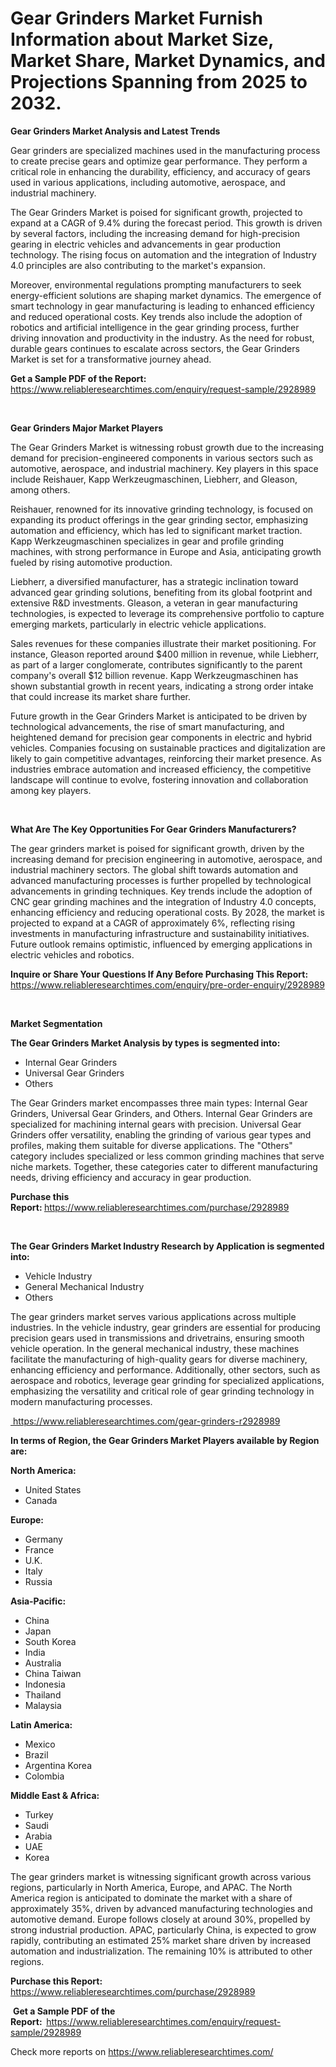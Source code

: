 <p><h1>Gear Grinders Market Furnish Information about Market Size, Market Share, Market Dynamics, and Projections Spanning from 2025 to 2032.</h1></p><p><strong>Gear Grinders Market Analysis and Latest Trends</strong></p>
<p><p>Gear grinders are specialized machines used in the manufacturing process to create precise gears and optimize gear performance. They perform a critical role in enhancing the durability, efficiency, and accuracy of gears used in various applications, including automotive, aerospace, and industrial machinery.</p><p>The Gear Grinders Market is poised for significant growth, projected to expand at a CAGR of 9.4% during the forecast period. This growth is driven by several factors, including the increasing demand for high-precision gearing in electric vehicles and advancements in gear production technology. The rising focus on automation and the integration of Industry 4.0 principles are also contributing to the market's expansion.</p><p>Moreover, environmental regulations prompting manufacturers to seek energy-efficient solutions are shaping market dynamics. The emergence of smart technology in gear manufacturing is leading to enhanced efficiency and reduced operational costs. Key trends also include the adoption of robotics and artificial intelligence in the gear grinding process, further driving innovation and productivity in the industry. As the need for robust, durable gears continues to escalate across sectors, the Gear Grinders Market is set for a transformative journey ahead.</p></p>
<p><strong>Get a Sample PDF of the Report:&nbsp;</strong> <a href="https://www.reliableresearchtimes.com/enquiry/request-sample/2928989?utm_campaign=2244&utm_medium=2&utm_source=Github&utm_content=ia&utm_term=12032025&utm_id=gear-grinders">https://www.reliableresearchtimes.com/enquiry/request-sample/2928989</a></p>
<p>&nbsp;</p>
<p><strong>Gear Grinders Major Market Players</strong></p>
<p><p>The Gear Grinders Market is witnessing robust growth due to the increasing demand for precision-engineered components in various sectors such as automotive, aerospace, and industrial machinery. Key players in this space include Reishauer, Kapp Werkzeugmaschinen, Liebherr, and Gleason, among others.</p><p>Reishauer, renowned for its innovative grinding technology, is focused on expanding its product offerings in the gear grinding sector, emphasizing automation and efficiency, which has led to significant market traction. Kapp Werkzeugmaschinen specializes in gear and profile grinding machines, with strong performance in Europe and Asia, anticipating growth fueled by rising automotive production.</p><p>Liebherr, a diversified manufacturer, has a strategic inclination toward advanced gear grinding solutions, benefiting from its global footprint and extensive R&D investments. Gleason, a veteran in gear manufacturing technologies, is expected to leverage its comprehensive portfolio to capture emerging markets, particularly in electric vehicle applications.</p><p>Sales revenues for these companies illustrate their market positioning. For instance, Gleason reported around $400 million in revenue, while Liebherr, as part of a larger conglomerate, contributes significantly to the parent company's overall $12 billion revenue. Kapp Werkzeugmaschinen has shown substantial growth in recent years, indicating a strong order intake that could increase its market share further.</p><p>Future growth in the Gear Grinders Market is anticipated to be driven by technological advancements, the rise of smart manufacturing, and heightened demand for precision gear components in electric and hybrid vehicles. Companies focusing on sustainable practices and digitalization are likely to gain competitive advantages, reinforcing their market presence. As industries embrace automation and increased efficiency, the competitive landscape will continue to evolve, fostering innovation and collaboration among key players.</p></p>
<p>&nbsp;</p>
<p><strong>What Are The Key Opportunities For Gear Grinders Manufacturers?</strong></p>
<p><p>The gear grinders market is poised for significant growth, driven by the increasing demand for precision engineering in automotive, aerospace, and industrial machinery sectors. The global shift towards automation and advanced manufacturing processes is further propelled by technological advancements in grinding techniques. Key trends include the adoption of CNC gear grinding machines and the integration of Industry 4.0 concepts, enhancing efficiency and reducing operational costs. By 2028, the market is projected to expand at a CAGR of approximately 6%, reflecting rising investments in manufacturing infrastructure and sustainability initiatives. Future outlook remains optimistic, influenced by emerging applications in electric vehicles and robotics.</p></p>
<p><strong>Inquire or Share Your Questions If Any Before Purchasing This Report:</strong> <a href="https://www.reliableresearchtimes.com/enquiry/pre-order-enquiry/2928989?utm_campaign=2244&utm_medium=2&utm_source=Github&utm_content=ia&utm_term=12032025&utm_id=gear-grinders">https://www.reliableresearchtimes.com/enquiry/pre-order-enquiry/2928989</a></p>
<p>&nbsp;</p>
<p><strong>Market Segmentation</strong></p>
<p><strong>The Gear Grinders Market Analysis by types is segmented into:</strong></p>
<p><ul><li>Internal Gear Grinders</li><li>Universal Gear Grinders</li><li>Others</li></ul></p>
<p><p>The Gear Grinders market encompasses three main types: Internal Gear Grinders, Universal Gear Grinders, and Others. Internal Gear Grinders are specialized for machining internal gears with precision. Universal Gear Grinders offer versatility, enabling the grinding of various gear types and profiles, making them suitable for diverse applications. The "Others" category includes specialized or less common grinding machines that serve niche markets. Together, these categories cater to different manufacturing needs, driving efficiency and accuracy in gear production.</p></p>
<p><strong>Purchase this Report:&nbsp;</strong><a href="https://www.reliableresearchtimes.com/purchase/2928989?utm_campaign=2244&utm_medium=2&utm_source=Github&utm_content=ia&utm_term=12032025&utm_id=gear-grinders">https://www.reliableresearchtimes.com/purchase/2928989</a></p>
<p>&nbsp;</p>
<p><strong>The Gear Grinders Market Industry Research by Application is segmented into:</strong></p>
<p><ul><li>Vehicle Industry</li><li>General Mechanical Industry</li><li>Others</li></ul></p>
<p><p>The gear grinders market serves various applications across multiple industries. In the vehicle industry, gear grinders are essential for producing precision gears used in transmissions and drivetrains, ensuring smooth vehicle operation. In the general mechanical industry, these machines facilitate the manufacturing of high-quality gears for diverse machinery, enhancing efficiency and performance. Additionally, other sectors, such as aerospace and robotics, leverage gear grinding for specialized applications, emphasizing the versatility and critical role of gear grinding technology in modern manufacturing processes.</p></p>
<p><a href="https://www.reliableresearchtimes.com/gear-grinders-r2928989?utm_campaign=2244&utm_medium=2&utm_source=Github&utm_content=ia&utm_term=12032025&utm_id=gear-grinders">&nbsp;https://www.reliableresearchtimes.com/gear-grinders-r2928989</a></p>
<p><strong>In terms of Region, the Gear Grinders Market Players available by Region are:</strong></p>
<p>
    <p> <strong> North America: </strong>
        <ul>
            <li>United States</li>
            <li>Canada</li>
        </ul>
        </p> 
    <p> <strong> Europe: </strong>
        <ul>
            <li>Germany</li>
            <li>France</li>
            <li>U.K.</li>
            <li>Italy</li>
            <li>Russia</li>
        </ul>
        </p> 
    <p> <strong> Asia-Pacific: </strong>
        <ul>
            <li>China</li>
            <li>Japan</li>
            <li>South Korea</li>
            <li>India</li>
            <li>Australia</li>
            <li>China Taiwan</li>
            <li>Indonesia</li>
            <li>Thailand</li>
            <li>Malaysia</li>
        </ul>
        </p> 
    <p> <strong> Latin America: </strong>
        <ul>
            <li>Mexico</li>
            <li>Brazil</li>
            <li>Argentina Korea</li>
            <li>Colombia</li>
        </ul>
        </p> 
    <p> <strong> Middle East & Africa: </strong>
        <ul>
            <li>Turkey</li>
            <li>Saudi</li>
            <li>Arabia</li>
            <li>UAE</li>
            <li>Korea</li>
        </ul>
    </p>
    </p>
<p><p>The gear grinders market is witnessing significant growth across various regions, particularly in North America, Europe, and APAC. The North America region is anticipated to dominate the market with a share of approximately 35%, driven by advanced manufacturing technologies and automotive demand. Europe follows closely at around 30%, propelled by strong industrial production. APAC, particularly China, is expected to grow rapidly, contributing an estimated 25% market share driven by increased automation and industrialization. The remaining 10% is attributed to other regions.</p></p>
<p><strong>Purchase this Report: </strong><a href="https://www.reliableresearchtimes.com/purchase/2928989?utm_campaign=2244&utm_medium=2&utm_source=Github&utm_content=ia&utm_term=12032025&utm_id=gear-grinders">https://www.reliableresearchtimes.com/purchase/2928989</a></p>
<p>&nbsp;<strong>Get a Sample PDF of the Report:&nbsp;&nbsp;</strong><a href="https://www.reliableresearchtimes.com/enquiry/request-sample/2928989?utm_campaign=2244&utm_medium=2&utm_source=Github&utm_content=ia&utm_term=12032025&utm_id=gear-grinders">https://www.reliableresearchtimes.com/enquiry/request-sample/2928989</a></p>
<p><strong></strong></p>
<p>Check more reports on <a href="https://www.reliableresearchtimes.com/?utm_campaign=2244&utm_medium=2&utm_source=Github&utm_content=ia&utm_term=12032025&utm_id=gear-grinders">https://www.reliableresearchtimes.com/</a></p>